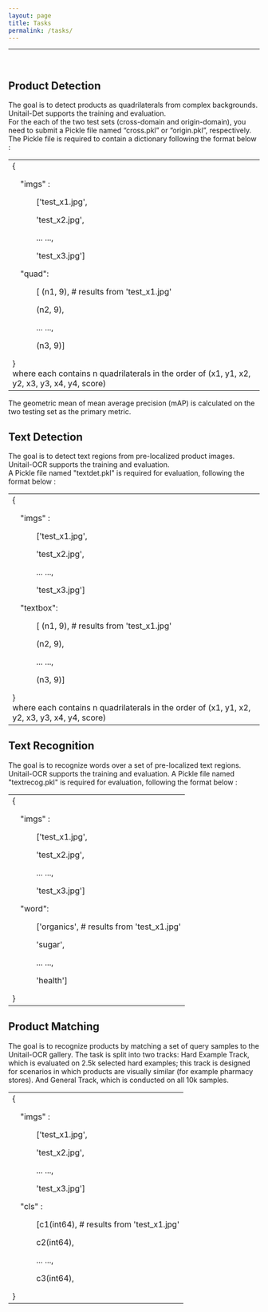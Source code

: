 ```yaml
---
layout: page
title: Tasks
permalink: /tasks/
---
```

<hr>
<br>
<div>
  <h2>Product Detection</h2>
    <div>
        The goal is to detect products as quadrilaterals from complex backgrounds. 
        Unitail-Det supports the training and evaluation.
        <br>
        For the each of the two test sets (cross-domain and origin-domain),
        you need to submit a Pickle file named “cross.pkl” or “origin.pkl”, respectively.
        The Pickle file is required to contain a dictionary following the format below <span>&#58;</span>
    </div>
    <table>
        <tr>
            <td>{
                <br>
                <p style="margin-left:1em">"imgs" <span>&#58;</span>                </p>
                <p style="margin-left:3em">   ['test_x1.jpg',                       </p>
                <p style="margin-left:3em">    'test_x2.jpg',                       </p>
                <p style="margin-left:3em">     ... ...,                            </p>
                <p style="margin-left:3em">    'test_x3.jpg']                       </p>
                <p style="margin-left:1em">"quad"<span>&#58;</span>                 </p>
                <p style="margin-left:3em">   [<np.ndarray, float32> (n1, 9),   # results from 'test_x1.jpg'         </p>
                <p style="margin-left:3em">    <np.ndarray, float32> (n2, 9),       </p>
                <p style="margin-left:3em">     ... ...,                            </p>
                <p style="margin-left:3em">    <np.ndarray, float32> (n3, 9)]       </p>
                }
                <br>
                where each <np.ndarray, float32> contains n quadrilaterals in the order of (x1, y1, x2, y2, x3, y3, x4, y4, score) 
            </td>
        </tr>
    </table>
    The geometric mean of mean average precision (mAP) is calculated on the two testing set 
    as the primary metric.
</div>

<div>
    <h2>Text Detection</h2>
    <div>
        The goal is to detect text regions from pre-localized product images. 
        Unitail-OCR supports the training and evaluation.
        <br>
        A Pickle file named "textdet.pkl" is required for evaluation, following the format below <span>&#58;</span>
    </div>
    <table>
        <tr>
            <td>{
                <br>
                <p style="margin-left:1em">"imgs" <span>&#58;</span>                </p>
                <p style="margin-left:3em">   ['test_x1.jpg',                       </p>
                <p style="margin-left:3em">    'test_x2.jpg',                       </p>
                <p style="margin-left:3em">     ... ...,                            </p>
                <p style="margin-left:3em">    'test_x3.jpg']                       </p>
                <p style="margin-left:1em">"textbox"<span>&#58;</span>                 </p>
                <p style="margin-left:3em">   [<np.ndarray, float32> (n1, 9),   # results from 'test_x1.jpg'         </p>
                <p style="margin-left:3em">    <np.ndarray, float32> (n2, 9),       </p>
                <p style="margin-left:3em">     ... ...,                            </p>
                <p style="margin-left:3em">    <np.ndarray, float32> (n3, 9)]       </p>
                }
                <br>
                where each <np.ndarray, float32> contains n quadrilaterals in the order of (x1, y1, x2, y2, x3, y3, x4, y4, score) 
            </td>
        </tr>
    </table>
</div>

<div>
    <h2>Text Recognition</h2>
    <div>
        The goal is to recognize words over a set of pre-localized text regions. 
        Unitail-OCR supports the training and evaluation.
        A Pickle file named "textrecog.pkl" is required for evaluation, following the format below <span>&#58;</span>
    </div>
    <table>
        <tr>
            <td>{
                <br>
                <p style="margin-left:1em">"imgs" <span>&#58;</span>                </p>
                <p style="margin-left:3em">   ['test_x1.jpg',                       </p>
                <p style="margin-left:3em">    'test_x2.jpg',                       </p>
                <p style="margin-left:3em">     ... ...,                            </p>
                <p style="margin-left:3em">    'test_x3.jpg']                       </p>
                <p style="margin-left:1em">"word"<span>&#58;</span>                 </p>
                <p style="margin-left:3em">   ['organics',   # results from 'test_x1.jpg'         </p>
                <p style="margin-left:3em">    'sugar',       </p>
                <p style="margin-left:3em">     ... ...,                            </p>
                <p style="margin-left:3em">    'health']       </p>
                }
                <br>
            </td>
        </tr>
    </table>
</div>

<div>
    <h2>Product Matching</h2>
    <div>
        The goal is to recognize products by matching a set of query samples to the Unitail-OCR gallery. 
        The task is split into two tracks: 
        Hard Example Track, which is evaluated on 2.5k selected hard examples; 
        this track is designed for scenarios in which products are visually similar 
        (for example pharmacy stores). And General Track, which is conducted on all 10k samples.
    </div>
    <table>
        <tr>
            <td>{
                <br>
                <p style="margin-left:1em">"imgs" <span>&#58;</span>                </p>
                <p style="margin-left:3em">   ['test_x1.jpg',                       </p>
                <p style="margin-left:3em">    'test_x2.jpg',                       </p>
                <p style="margin-left:3em">     ... ...,                            </p>
                <p style="margin-left:3em">    'test_x3.jpg']                       </p>
                <p style="margin-left:1em">"cls" <span>&#58;</span>                 </p>
                <p style="margin-left:3em">   [c1(int64),   # results from 'test_x1.jpg'         </p>
                <p style="margin-left:3em">    c2(int64),       </p>
                <p style="margin-left:3em">     ... ...,                            </p>
                <p style="margin-left:3em">    c3(int64),       </p>
                }
                <br>
            </td>
        </tr>
    </table>
</div>



             
             
            
       


